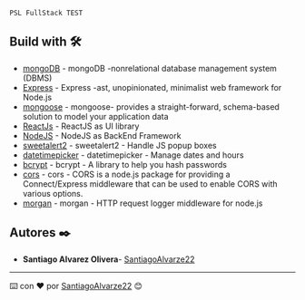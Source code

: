 
```
PSL FullStack TEST
```

## Build with 🛠️

* [mongoDB](https://docs.mongodb.com/) - mongoDB -nonrelational database management system (DBMS) 
* [Express](https://expressjs.com/es/) - Express -ast, unopinionated, minimalist web framework for Node.js
* [mongoose](https://mongoosejs.com/docs/guide.html) - mongoose- provides a straight-forward, schema-based solution to model your application data
* [ReactJs](https://es.reactjs.org/docs/getting-started.html) - ReactJS as UI library
* [NodeJS](https://nodejs.org/es/docs/) - NodeJS as BackEnd Framework
* [sweetalert2](https://sweetalert2.github.io/) - sweetalert2 - Handle JS popup boxes
* [datetimepicker](https://www.npmjs.com/package/datetimepicker?__cf_chl_captcha_tk__=pmd_WvXY4FzztbGtZ9FNYooNgRnVI8G763VHQHyT214PHBc-1632261264-0-gqNtZGzNAuWjcnBszQd9) - datetimepicker - Manage dates and hours
* [bcrypt](https://www.npmjs.com/package/bcrypt) - bcrypt - A library to help you hash passwords
* [cors](https://www.npmjs.com/package/cors) - cors - CORS is a node.js package for providing a Connect/Express middleware that can be used to enable CORS with various options.
* [morgan](https://www.npmjs.com/package/morgan) - morgan - HTTP request logger middleware for node.js


## Autores ✒️

* **Santiago Alvarez Olivera**- [SantiagoAlvarze22](https://github.com/SantiagoAlvarze22)


---
⌨️ con ❤️ por [SantiagoAlvarze22](https://github.com/SantiagoAlvarze22) 😊
